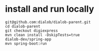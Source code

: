 
# install and run locally
```
git@github.com:dialob/dialob-parent.git
cd dialob-parent
git checkout digiexpress
mvn clean install -DskipTests=true
dialob-dev/spring-app
mvn spring-boot:run
```